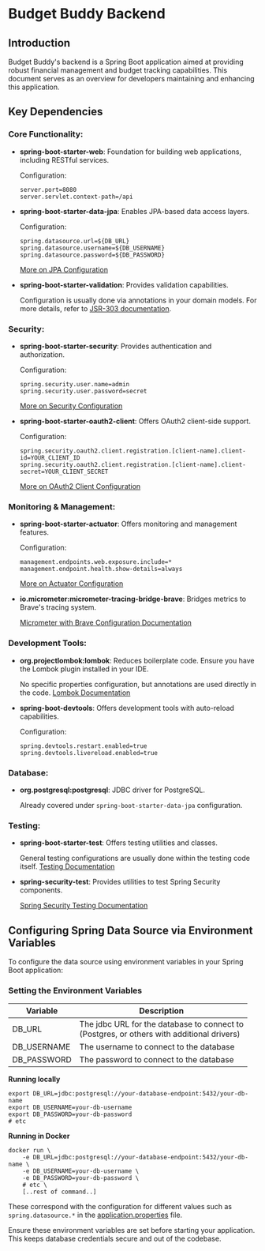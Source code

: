 # Budget Buddy Backend

## Introduction

Budget Buddy's backend is a Spring Boot application aimed at providing robust financial management and budget tracking capabilities. This document serves as an overview for developers maintaining and enhancing this application.

## Key Dependencies

### Core Functionality:

- **spring-boot-starter-web**: Foundation for building web applications, including RESTful services.
  
  Configuration:
  ```properties
  server.port=8080
  server.servlet.context-path=/api
  ```

- **spring-boot-starter-data-jpa**: Enables JPA-based data access layers.

  Configuration:
  ```properties
  spring.datasource.url=${DB_URL}
  spring.datasource.username=${DB_USERNAME}
  spring.datasource.password=${DB_PASSWORD}
  ```
  [More on JPA Configuration](https://docs.spring.io/spring-boot/docs/current/reference/htmlsingle/#boot-features-configure-datasource)

- **spring-boot-starter-validation**: Provides validation capabilities.

  Configuration is usually done via annotations in your domain models. For more details, refer to [JSR-303 documentation](https://beanvalidation.org/2.0/spec/).

### Security:

- **spring-boot-starter-security**: Provides authentication and authorization.

  Configuration:
  ```properties
  spring.security.user.name=admin
  spring.security.user.password=secret
  ```
  [More on Security Configuration](https://docs.spring.io/spring-boot/docs/current/reference/htmlsingle/#boot-features-security)

- **spring-boot-starter-oauth2-client**: Offers OAuth2 client-side support.

  Configuration:
  ```properties
  spring.security.oauth2.client.registration.[client-name].client-id=YOUR_CLIENT_ID
  spring.security.oauth2.client.registration.[client-name].client-secret=YOUR_CLIENT_SECRET
  ```
  [More on OAuth2 Client Configuration](https://docs.spring.io/spring-boot/docs/current/reference/htmlsingle/#boot-features-security-oauth2-client)

### Monitoring & Management:

- **spring-boot-starter-actuator**: Offers monitoring and management features.

  Configuration:
  ```properties
  management.endpoints.web.exposure.include=*
  management.endpoint.health.show-details=always
  ```
  [More on Actuator Configuration](https://docs.spring.io/spring-boot/docs/current/reference/html/production-ready-features.html)

- **io.micrometer:micrometer-tracing-bridge-brave**: Bridges metrics to Brave's tracing system.

  [Micrometer with Brave Configuration Documentation](https://micrometer.io/docs/registry/brave)

### Development Tools:

- **org.projectlombok:lombok**: Reduces boilerplate code. Ensure you have the Lombok plugin installed in your IDE.

  No specific properties configuration, but annotations are used directly in the code. [Lombok Documentation](https://projectlombok.org/features/all)

- **spring-boot-devtools**: Offers development tools with auto-reload capabilities.

  Configuration:
  ```properties
  spring.devtools.restart.enabled=true
  spring.devtools.livereload.enabled=true
  ```

### Database:

- **org.postgresql:postgresql**: JDBC driver for PostgreSQL.

  Already covered under `spring-boot-starter-data-jpa` configuration.

### Testing:

- **spring-boot-starter-test**: Offers testing utilities and classes.

  General testing configurations are usually done within the testing code itself. [Testing Documentation](https://docs.spring.io/spring-boot/docs/current/reference/html/spring-boot-features.html#boot-features-testing)

- **spring-security-test**: Provides utilities to test Spring Security components.

  [Spring Security Testing Documentation](https://docs.spring.io/spring-security/site/docs/current/reference/html/test.html)

## Configuring Spring Data Source via Environment Variables

To configure the data source using environment variables in your Spring Boot application:

### Setting the Environment Variables

| Variable    | Description                                                                                   |
|-------------|-----------------------------------------------------------------------------------------------|
| DB_URL      | The jdbc URL for the database to connect to<br/>(Postgres, or others with additional drivers) |
| DB_USERNAME | The username to connect to the database                                                       |
| DB_PASSWORD | The password to connect to the database                                                       |


**Running locally**
   ```shell
   export DB_URL=jdbc:postgresql://your-database-endpoint:5432/your-db-name
   export DB_USERNAME=your-db-username
   export DB_PASSWORD=your-db-password
   # etc
   ```

**Running in Docker**
```shell
docker run \
    -e DB_URL=jdbc:postgresql://your-database-endpoint:5432/your-db-name \
    -e DB_USERNAME=your-db-username \
    -e DB_PASSWORD=your-db-password \
    # etc \
    [..rest of command..]
```

These correspond with the configuration for different values such as `spring.datasource.*` in the [application.properties](src/main/resources/application.properties) file.

Ensure these environment variables are set before starting your application. This keeps database credentials secure and out of the codebase.
